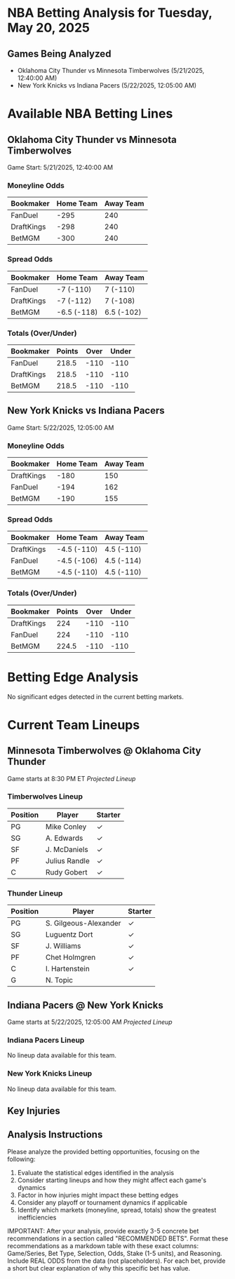 # NBA Betting Analysis for Tuesday, May 20, 2025

## Games Being Analyzed

- Oklahoma City Thunder vs Minnesota Timberwolves (5/21/2025, 12:40:00 AM)
- New York Knicks vs Indiana Pacers (5/22/2025, 12:05:00 AM)

# Available NBA Betting Lines

## Oklahoma City Thunder vs Minnesota Timberwolves
Game Start: 5/21/2025, 12:40:00 AM

### Moneyline Odds
| Bookmaker | Home Team | Away Team |
|-----------|-----------|----------|
| FanDuel | -295 | 240 |
| DraftKings | -298 | 240 |
| BetMGM | -300 | 240 |

### Spread Odds
| Bookmaker | Home Team | Away Team |
|-----------|-----------|----------|
| FanDuel | -7 (-110) | 7 (-110) |
| DraftKings | -7 (-112) | 7 (-108) |
| BetMGM | -6.5 (-118) | 6.5 (-102) |

### Totals (Over/Under)
| Bookmaker | Points | Over | Under |
|-----------|--------|------|-------|
| FanDuel | 218.5 | -110 | -110 |
| DraftKings | 218.5 | -110 | -110 |
| BetMGM | 218.5 | -110 | -110 |


## New York Knicks vs Indiana Pacers
Game Start: 5/22/2025, 12:05:00 AM

### Moneyline Odds
| Bookmaker | Home Team | Away Team |
|-----------|-----------|----------|
| DraftKings | -180 | 150 |
| FanDuel | -194 | 162 |
| BetMGM | -190 | 155 |

### Spread Odds
| Bookmaker | Home Team | Away Team |
|-----------|-----------|----------|
| DraftKings | -4.5 (-110) | 4.5 (-110) |
| FanDuel | -4.5 (-106) | 4.5 (-114) |
| BetMGM | -4.5 (-110) | 4.5 (-110) |

### Totals (Over/Under)
| Bookmaker | Points | Over | Under |
|-----------|--------|------|-------|
| DraftKings | 224 | -110 | -110 |
| FanDuel | 224 | -110 | -110 |
| BetMGM | 224.5 | -110 | -110 |


# Betting Edge Analysis

No significant edges detected in the current betting markets.

# Current Team Lineups

## Minnesota Timberwolves @ Oklahoma City Thunder
Game starts at 8:30 PM ET
*Projected Lineup*

### Timberwolves Lineup
| Position | Player | Starter |
|----------|--------|--------|
| PG | Mike Conley | ✓ |
| SG | A. Edwards | ✓ |
| SF | J. McDaniels | ✓ |
| PF | Julius Randle | ✓ |
| C | Rudy Gobert | ✓ |

### Thunder Lineup
| Position | Player | Starter |
|----------|--------|--------|
| PG | S. Gilgeous-Alexander | ✓ |
| SG | Luguentz Dort | ✓ |
| SF | J. Williams | ✓ |
| PF | Chet Holmgren | ✓ |
| C | I. Hartenstein | ✓ |
| G | N. Topic |  |


## Indiana Pacers @ New York Knicks
Game starts at 5/22/2025, 12:05:00 AM
*Projected Lineup*

### Indiana Pacers Lineup
No lineup data available for this team.

### New York Knicks Lineup
No lineup data available for this team.



## Key Injuries


## Analysis Instructions

Please analyze the provided betting opportunities, focusing on the following:

1. Evaluate the statistical edges identified in the analysis
2. Consider starting lineups and how they might affect each game's dynamics
3. Factor in how injuries might impact these betting edges
4. Consider any playoff or tournament dynamics if applicable
5. Identify which markets (moneyline, spread, totals) show the greatest inefficiencies

IMPORTANT: After your analysis, provide exactly 3-5 concrete bet recommendations in a section called "RECOMMENDED BETS". Format these recommendations as a markdown table with these exact columns: Game/Series, Bet Type, Selection, Odds, Stake (1-5 units), and Reasoning. Include REAL ODDS from the data (not placeholders). For each bet, provide a short but clear explanation of why this specific bet has value.